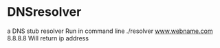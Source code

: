 # DNSresolver
a DNS stub resolver
Run in command line ./resolver www.webname.com 8.8.8.8
Will return ip address
